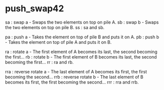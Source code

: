 # push_swap42

sa : swap a - Swaps the two elements on top on pile A.
sb : swap b - Swaps the two elements on top on pile B.
ss : sa and sb.

pa : push a - Takes the element on top of pile B and puts it on A.
pb : push b - Takes the element on top of pile A and puts it on B.

ra : rotate a - The first element of A becomes its last, the second becoming the first...
rb : rotate b - The first element of B becomes its last, the second becoming the first...
rr : ra and rb.

rra : reverse rotate a - The last element of A becomes its first, the first becoming the second...
rrb : reverse rotate b - The last element of B becomes its first, the first becoming the second...
rrr : rra and rrb.
